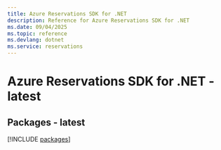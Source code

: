 ```yaml
---
title: Azure Reservations SDK for .NET
description: Reference for Azure Reservations SDK for .NET
ms.date: 09/04/2025
ms.topic: reference
ms.devlang: dotnet
ms.service: reservations
---
```

# Azure Reservations SDK for .NET - latest
## Packages - latest
[!INCLUDE [packages](reservations-index.md)]